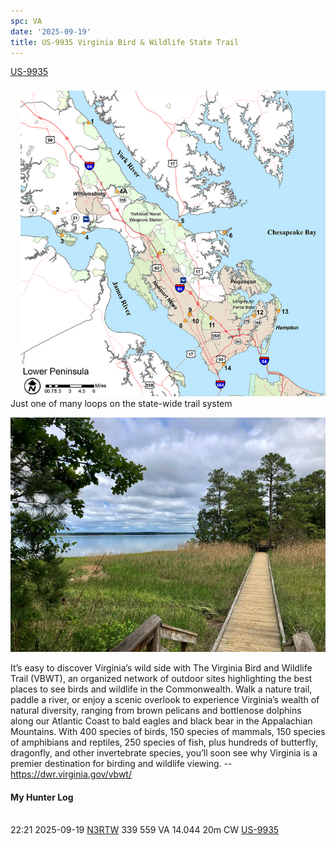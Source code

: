```yaml
---
spc: VA
date: '2025-09-19'
title: US-9935 Virginia Bird & Wildlife State Trail
---
```


[US-9935](https://pota.app/#/park/US-9935)

![](/static/US-9935map.png)
Just one of many  loops on the state-wide trail system

![](/static/US-9935.png)


It’s easy to discover Virginia’s wild side with The Virginia Bird and Wildlife Trail (VBWT), an organized network of outdoor sites highlighting the best places to see birds and wildlife in the Commonwealth. Walk a nature trail, paddle a river, or enjoy a scenic overlook to experience Virginia’s wealth of natural diversity, ranging from brown pelicans and bottlenose dolphins along our Atlantic Coast to bald eagles and black bear in the Appalachian Mountains. With 400 species of birds, 150 species of mammals, 150 species of amphibians and reptiles, 250 species of fish, plus hundreds of butterfly, dragonfly, and other invertebrate species, you’ll soon see why Virginia is a premier destination for birding and wildlife viewing.
-- https://dwr.virginia.gov/vbwt/


#### My Hunter Log
<BR>22:21	2025-09-19	[N3RTW](https://qrz.com/db/N3RTW)	339	559	VA	14.044	20m	CW	[US-9935](https://pota.app/#/park/US-9935)